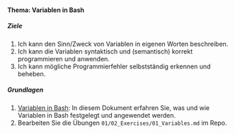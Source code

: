 #### Thema: Variablen in Bash
##### Ziele
1. Ich kann den Sinn/Zweck von Variablen in eigenen Worten beschreiben.
2. Ich kann die Variablen syntaktisch  und (semantisch) korrekt programmieren und anwenden.
3. Ich kann mögliche Programmierfehler selbstständig erkennen und beheben.

##### Grundlagen
1. [Variablen in Bash](./content.php?top=1&file=themen/02/th_variables.md): In diesem Dokument erfahren Sie, was und wie Variablen in Bash festgelegt und angewendet werden.
2. Bearbeiten Sie die Übungen <code>01/02_Exercises/01_Variables.md</code> im Repo.